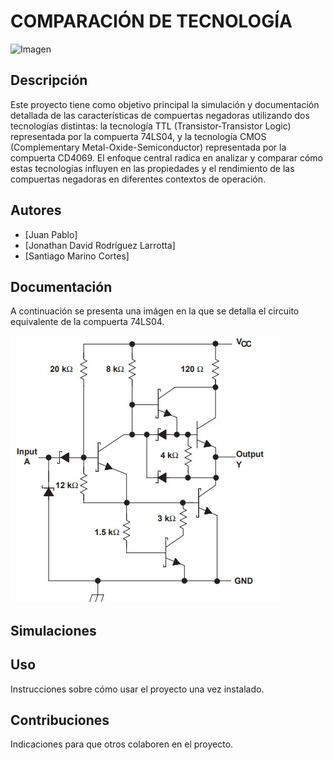 # COMPARACIÓN DE TECNOLOGÍA

![Imagen](https://raw.githubusercontent.com/jurodriguezlo/Proyecto-Final-Electr-nica-Digital/master/Imágenes/EscudoUNAL1.jpg)

## Descripción

Este proyecto tiene como objetivo principal la simulación y documentación detallada de las características de compuertas negadoras utilizando dos tecnologías distintas: la tecnología TTL (Transistor-Transistor Logic) representada por la compuerta 74LS04, y la tecnología CMOS (Complementary Metal-Oxide-Semiconductor) representada por la compuerta CD4069. El enfoque central radica en analizar y comparar cómo estas tecnologías influyen en las propiedades y el rendimiento de las compuertas negadoras en diferentes contextos de operación.

## Autores

- [Juan Pablo]
- [Jonathan David Rodríguez Larrotta]
- [Santiago Marino Cortes]

## Documentación
A continuación se presenta una imágen en la que se detalla el circuito equivalente de la compuerta 74LS04.

![Imagen](https://github.com/jorodriguez312/Digital/blob/main/Imagenes/Imagen1.jpeg)

## Simulaciones



## Uso

Instrucciones sobre cómo usar el proyecto una vez instalado.

## Contribuciones

Indicaciones para que otros colaboren en el proyecto.


